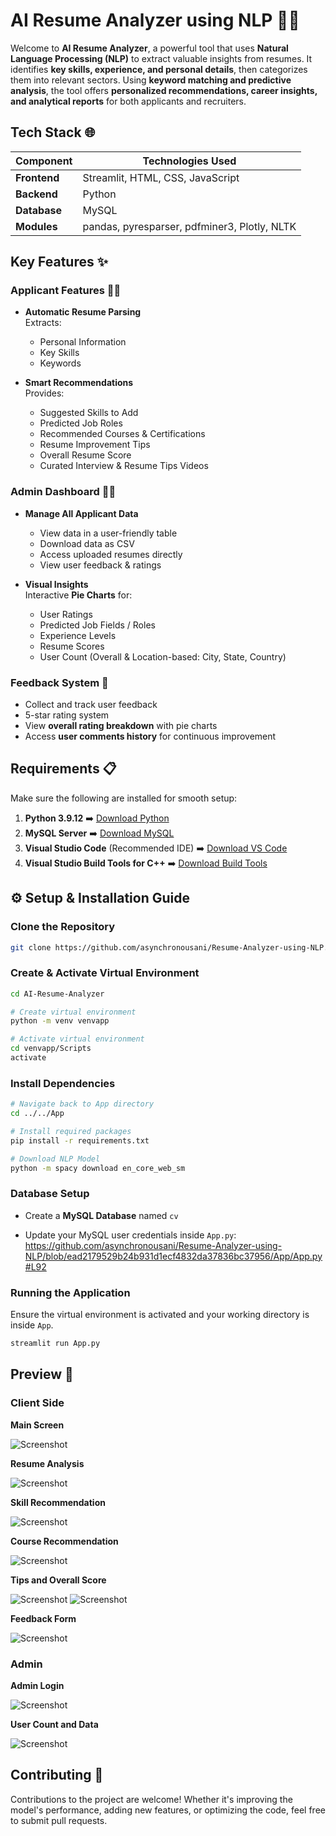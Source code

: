 # AI Resume Analyzer using NLP 🚀📄

Welcome to **AI Resume Analyzer**, a powerful tool that uses **Natural Language Processing (NLP)** to extract valuable insights from resumes. It identifies **key skills, experience, and personal details**, then categorizes them into relevant sectors. Using **keyword matching and predictive analysis**, the tool offers **personalized recommendations, career insights, and analytical reports** for both applicants and recruiters.

## Tech Stack 🌐

| Component     | Technologies Used                        |
|----------------|---------------------------------|
| **Frontend**    | Streamlit, HTML, CSS, JavaScript |
| **Backend**     | Python |
| **Database**    | MySQL |
| **Modules**      | pandas, pyresparser, pdfminer3, Plotly, NLTK |

## Key Features ✨

### Applicant Features 🧑‍💻

- **Automatic Resume Parsing**  
  Extracts:
  - Personal Information
  - Key Skills
  - Keywords

- **Smart Recommendations**  
  Provides:
  - Suggested Skills to Add
  - Predicted Job Roles
  - Recommended Courses & Certifications
  - Resume Improvement Tips
  - Overall Resume Score
  - Curated Interview & Resume Tips Videos

### Admin Dashboard 🧑‍💼

- **Manage All Applicant Data**  
  - View data in a user-friendly table
  - Download data as CSV
  - Access uploaded resumes directly
  - View user feedback & ratings

- **Visual Insights**  
  Interactive **Pie Charts** for:
  - User Ratings
  - Predicted Job Fields / Roles
  - Experience Levels
  - Resume Scores
  - User Count (Overall & Location-based: City, State, Country)

### Feedback System 📝

- Collect and track user feedback
- 5-star rating system
- View **overall rating breakdown** with pie charts
- Access **user comments history** for continuous improvement

## Requirements 📋

Make sure the following are installed for smooth setup:

1. **Python 3.9.12** ➡️ [Download Python](https://www.python.org/downloads/release/python-3912/)
2. **MySQL Server** ➡️ [Download MySQL](https://www.mysql.com/downloads/)
3. **Visual Studio Code** (Recommended IDE) ➡️ [Download VS Code](https://code.visualstudio.com/Download)
4. **Visual Studio Build Tools for C++** ➡️ [Download Build Tools](https://aka.ms/vs/17/release/vs_BuildTools.exe)

## ⚙️ Setup & Installation Guide

### Clone the Repository

```bash
git clone https://github.com/asynchronousani/Resume-Analyzer-using-NLP.git
```

### Create & Activate Virtual Environment

```bash
cd AI-Resume-Analyzer

# Create virtual environment
python -m venv venvapp

# Activate virtual environment
cd venvapp/Scripts
activate
```

### Install Dependencies

```bash
# Navigate back to App directory
cd ../../App

# Install required packages
pip install -r requirements.txt

# Download NLP Model
python -m spacy download en_core_web_sm
```

### Database Setup

- Create a **MySQL Database** named ```cv```

- Update your MySQL user credentials inside `App.py`:
https://github.com/asynchronousani/Resume-Analyzer-using-NLP/blob/ead2179529b24b931d1ecf4832da37836bc37956/App/App.py#L92

### Running the Application

Ensure the virtual environment is activated and your working directory is inside `App`.

```bash
streamlit run App.py
```

## Preview 👀

### Client Side

**Main Screen**

![Screenshot](https://github.com/asynchronousani/Resume-Analyzer-using-NLP/blob/ead2179529b24b931d1ecf4832da37836bc37956/Screenshots/Screenshot%202024-05-10%20140059.png)

**Resume Analysis**

![Screenshot](https://github.com/asynchronousani/Resume-Analyzer-using-NLP/blob/ead2179529b24b931d1ecf4832da37836bc37956/Screenshots/Screenshot%202024-05-10%20140338.png)

**Skill Recommendation**

![Screenshot](https://github.com/asynchronousani/Resume-Analyzer-using-NLP/blob/ead2179529b24b931d1ecf4832da37836bc37956/Screenshots/Screenshot%202024-05-10%20140400.png)

**Course Recommendation**

![Screenshot](https://github.com/asynchronousani/Resume-Analyzer-using-NLP/blob/ead2179529b24b931d1ecf4832da37836bc37956/Screenshots/Screenshot%202024-05-10%20140420.png)

**Tips and Overall Score**

![Screenshot](https://github.com/asynchronousani/Resume-Analyzer-using-NLP/blob/ead2179529b24b931d1ecf4832da37836bc37956/Screenshots/Screenshot%202024-05-10%20140434.png)
![Screenshot](https://github.com/asynchronousani/Resume-Analyzer-using-NLP/blob/ead2179529b24b931d1ecf4832da37836bc37956/Screenshots/Screenshot%202024-05-10%20140455.png)

**Feedback Form**

![Screenshot](https://github.com/asynchronousani/Resume-Analyzer-using-NLP/blob/ead2179529b24b931d1ecf4832da37836bc37956/Screenshots/Screenshot%202024-05-28%20112707.png)

### Admin

**Admin Login**

![Screenshot](https://github.com/asynchronousani/Resume-Analyzer-using-NLP/blob/ead2179529b24b931d1ecf4832da37836bc37956/Screenshots/Screenshot%202024-05-10%20140533.png)

**User Count and Data**

![Screenshot](https://github.com/asynchronousani/Resume-Analyzer-using-NLP/blob/ead2179529b24b931d1ecf4832da37836bc37956/Screenshots/Screenshot%202024-05-10%20140826.png)

## Contributing 🤝
Contributions to the project are welcome! Whether it's improving the model's performance, adding new features, or optimizing the code, feel free to submit pull requests.
